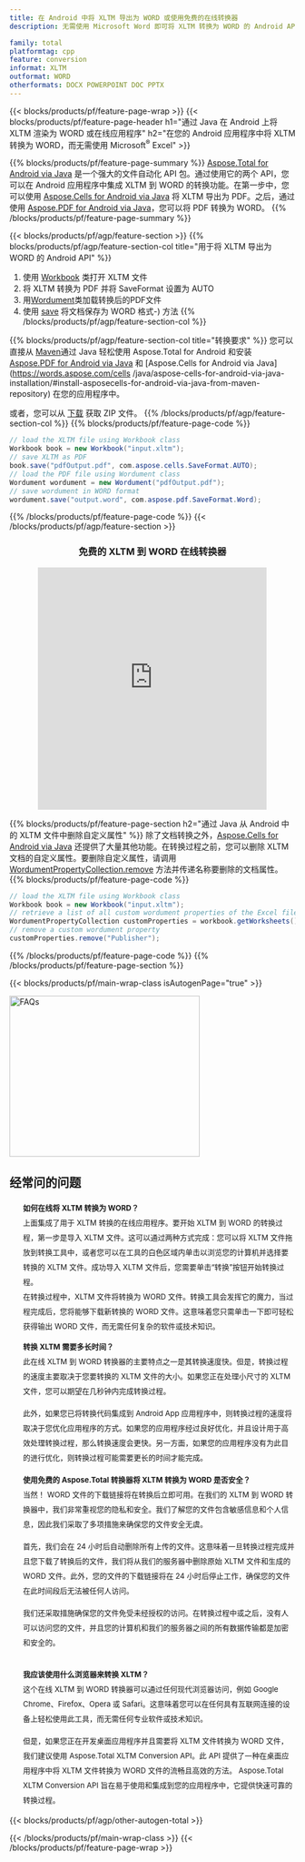 ```yaml
---
title: 在 Android 中将 XLTM 导出为 WORD 或使用免费的在线转换器
description: 无需使用 Microsoft Word 即可将 XLTM 转换为 WORD 的 Android API 或在线。在集成代码之前快速测试免费的 XLTM 到 WORD 在线转换器。

family: total
platformtag: cpp
feature: conversion
informat: XLTM
outformat: WORD
otherformats: DOCX POWERPOINT DOC PPTX
---
```

{{< blocks/products/pf/feature-page-wrap >}}
{{< blocks/products/pf/feature-page-header h1="通过 Java 在 Android 上将 XLTM 渲染为 WORD 或在线应用程序" h2="在您的 Android 应用程序中将 XLTM 转换为 WORD，而无需使用 Microsoft<sup>&reg;</sup> Excel" >}}

{{% blocks/products/pf/feature-page-summary %}}
[Aspose.Total for Android via Java](https://products.aspose.com/total/android-java/) 是一个强大的文件自动化 API 包。通过使用它的两个 API，您可以在 Android 应用程序中集成 XLTM 到 WORD 的转换功能。在第一步中，您可以使用 [Aspose.Cells for Android via Java](https://products.aspose.com/cells/android-java/) 将 XLTM 导出为 PDF。之后，通过使用 [Aspose.PDF for Android via Java](https://products.aspose.com/pdf/android-java/)，您可以将 PDF 转换为 WORD。 
{{% /blocks/products/pf/feature-page-summary  %}}

{{< blocks/products/pf/agp/feature-section >}}
{{% blocks/products/pf/agp/feature-section-col title="用于将 XLTM 导出为 WORD 的 Android API" %}}
1. 使用 [Workbook](https://reference.aspose.com/cells/java/com.aspose.cells/Workbook) 类打开 XLTM 文件
2. 将 XLTM 转换为 PDF 并将 SaveFormat 设置为 AUTO
3. 用[Wordument](https://reference.aspose.com/pdf/java/com.aspose.pdf/Wordument)类加载转换后的PDF文件
4. 使用 [save](https://reference.aspose.com/pdf/java/com.aspose.pdf/Wordument#save-java.lang.String-com.aspose.pdf.SaveOptions) 将文档保存为 WORD 格式-) 方法
{{% /blocks/products/pf/agp/feature-section-col %}}

{{% blocks/products/pf/agp/feature-section-col title="转换要求" %}}
您可以直接从 [Maven](https://releases.aspose.com/total/java/)通过 Java 轻松使用 Aspose.Total for Android 和安装 [Aspose.PDF for Android via Java](https://words.aspose.com/pdf/androidjava/installation/) 和 [Aspose.Cells for Android via Java](https://words.aspose.com/cells /java/aspose-cells-for-android-via-java-installation/#install-asposecells-for-android-via-java-from-maven-repository) 在您的应用程序中。

或者，您可以从 [下载](https://releases.aspose.com/total/androidjava) 获取 ZIP 文件。
{{% /blocks/products/pf/agp/feature-section-col %}}
{{% blocks/products/pf/feature-page-code %}}

```java
// load the XLTM file using Workbook class
Workbook book = new Workbook("input.xltm");
// save XLTM as PDF
book.save("pdfOutput.pdf", com.aspose.cells.SaveFormat.AUTO);
// load the PDF file using Wordument class
Wordument wordument = new Wordument("pdfOutput.pdf");
// save wordument in WORD format
wordument.save("output.word", com.aspose.pdf.SaveFormat.Word);    
```


{{% /blocks/products/pf/feature-page-code %}}
{{< /blocks/products/pf/agp/feature-section >}}

<div class="container-fluid agp-content bg-white aboutfile box-1 vh100 section nopbtm">
<div class=container>
<div class=row>
<div class="demobox tc col-md-12 padding-0" align="center">

<h3>免费的 XLTM 到 WORD 在线转换器</h3>

<iframe title="xltm 到 docx 转换在线工具" style="border: none; height: 426px;" scrolling="no" src="https://total-conversion-app-65z5r2lp.qa.k8s.dynabic.com/?to=docx&from=xltm" id="child-iframe" width="80%"></iframe>

</div></div>
</div></div>

{{% blocks/products/pf/feature-page-section  h2="通过 Java 从 Android 中的 XLTM 文件中删除自定义属性" %}}
除了文档转换之外，[Aspose.Cells for Android via Java](https://products.aspose.com/cells/android-java/) 还提供了大量其他功能。在转换过程之前，您可以删除 XLTM 文档的自定义属性。要删除自定义属性，请调用 [WordumentPropertyCollection.remove](https://reference.aspose.com/cells/java/com.aspose.cells/wordumentpropertycollection#remove(java.lang.String)) 方法并传递名称要删除的文档属性。
{{% blocks/products/pf/feature-page-code %}}

```java
// load the XLTM file using Workbook class
Workbook book = new Workbook("input.xltm");
// retrieve a list of all custom wordument properties of the Excel file
WordumentPropertyCollection customProperties = workbook.getWorksheets().getCustomWordumentProperties();
// remove a custom wordument property
customProperties.remove("Publisher"); 
```

{{% /blocks/products/pf/feature-page-code  %}}
{{% /blocks/products/pf/feature-page-section %}}

{{< blocks/products/pf/main-wrap-class isAutogenPage="true" >}}
<style>.howtolist li{margin-right: 0!important;line-height: 26px;position: relative;margin-bottom: 10px;font-size: 13px;list-style-type: none;}</style>
<div class="col-md-12 tl bg-gray-dark howtolist section">
  <a class="anchor" name="faqpage"></a>
  <div class="container tl dflex" itemscope="" itemtype="https://schema.org/FAQPage">
      <div class="col-md-4 howtosectiongfx">
          <img class="social-panel-hide-on-mobile" src="https://www.groupdocs.cloud/templates/brand/images/groupdocs/conversion/groupdocs_conversion-brand.png" alt="FAQs" width="335" height="283">
      </div>
      <div class="howtosection col-md-8">
          <div>
              <h2>经常问的问题</h2>
              <ul>
                  <li itemscope="" itemprop="mainEntity" itemtype="https://schema.org/Question">
                      <div>
                          <span itemprop="name"><b>如何在线将 XLTM 转换为 WORD？</b></span>
                      </div>
                      <div itemscope="" itemprop="acceptedAnswer" itemtype="https://schema.org/Answer">
                          <span itemprop="text">上面集成了用于 XLTM 转换的在线应用程序。要开始 XLTM 到 WORD 的转换过程，第一步是导入 XLTM 文件。这可以通过两种方式完成：您可以将 XLTM 文件拖放到转换工具中，或者您可以在工具的白色区域内单击以浏览您的计算机并选择要转换的 XLTM 文件。成功导入 XLTM 文件后，您需要单击“转换”按钮开始转换过程。 <br />
在转换过程中，XLTM 文件将转换为 WORD 文件。转换工具会发挥它的魔力，当过程完成后，您将能够下载新转换的 WORD 文件。这意味着您只需单击一下即可轻松获得输出 WORD 文件，而无需任何复杂的软件或技术知识。</span>
                      </div>
                  </li>
                  <li itemscope="" itemprop="mainEntity" itemtype="https://schema.org/Question">
                      <div>
                          <span itemprop="name"><b>转换 XLTM 需要多长时间？</b></span>
                      </div>
                      <div itemscope="" itemprop="acceptedAnswer" itemtype="https://schema.org/Answer">
                          <span itemprop="text">此在线 XLTM 到 WORD 转换器的主要特点之一是其转换速度快。但是，转换过程的速度主要取决于您要转换的 XLTM 文件的大小。如果您正在处理小尺寸的 XLTM 文件，您可以期望在几秒钟内完成转换过程。<br />

此外，如果您已将转换代码集成到 Android App 应用程序中，则转换过程的速度将取决于您优化应用程序的方式。如果您的应用程序经过良好优化，并且设计用于高效处理转换过程，那么转换速度会更快。另一方面，如果您的应用程序没有为此目的进行优化，则转换过程可能需要更长的时间才能完成。</span>
                      </div>
                  </li>
                  <li itemscope="" itemprop="mainEntity" itemtype="https://schema.org/Question">
                      <div>
                          <span itemprop="name"><b>使用免费的 Aspose.Total 转换器将 XLTM 转换为 WORD 是否安全？</b></span>
                      </div>
                      <div itemscope="" itemprop="acceptedAnswer" itemtype="https://schema.org/Answer">
                          <span itemprop="text">当然！ WORD 文件的下载链接将在转换后立即可用。在我们的 XLTM 到 WORD 转换器中，我们非常重视您的隐私和安全。我们了解您的文件包含敏感信息和个人信息，因此我们采取了多项措施来确保您的文件安全无虞。<br />

首先，我们会在 24 小时后自动删除所有上传的文件。这意味着一旦转换过程完成并且您下载了转换后的文件，我们将从我们的服务器中删除原始 XLTM 文件和生成的 WORD 文件。此外，您的文件的下载链接将在 24 小时后停止工作，确保您的文件在此时间段后无法被任何人访问。<br />

我们还采取措施确保您的文件免受未经授权的访问。在转换过程中或之后，没有人可以访问您的文件，并且您的计算机和我们的服务器之间的所有数据传输都是加密和安全的。</span>
                      </div>
                  </li>                 
                  <li itemscope="" itemprop="mainEntity" itemtype="https://schema.org/Question">
                      <div>
                          <span itemprop="name"><b>我应该使用什么浏览器来转换 XLTM？</b></span>
                      </div>
                      <div itemscope="" itemprop="acceptedAnswer" itemtype="https://schema.org/Answer">
                          <span itemprop="text">这个在线 XLTM 到 WORD 转换器可以通过任何现代浏览器访问，例如 Google Chrome、Firefox、Opera 或 Safari。这意味着您可以在任何具有互联网连接的设备上轻松使用此工具，而无需任何专业软件或技术知识。<br />

但是，如果您正在开发桌面应用程序并且需要将 XLTM 文件转换为 WORD 文件，我们建议使用 Aspose.Total XLTM Conversion API。此 API 提供了一种在桌面应用程序中将 XLTM 文件转换为 WORD 文件的流畅且高效的方法。 Aspose.Total XLTM Conversion API 旨在易于使用和集成到您的应用程序中，它提供快速可靠的转换过程。</span>
                      </div>
                  </li>
              </ul>
          </div>
      </div>
  </div>
{{< blocks/products/pf/agp/other-autogen-total >}}

{{< /blocks/products/pf/main-wrap-class >}}
{{< /blocks/products/pf/feature-page-wrap >}}